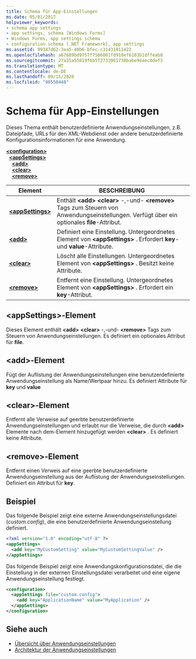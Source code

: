 ```yaml
---
title: Schema für App-Einstellungen
ms.date: 05/01/2017
helpviewer_keywords:
- schema app settings
- app settings, schema [Windows Forms]
- Windows Forms, app settings schema
- configuration schema [.NET Framework], app settings
ms.assetid: 99347d62-3ea5-40b6-bfec-c31431011422
ms.openlocfilehash: a67689bd9757f7586881fd910ef6103b1dffeab8
ms.sourcegitcommit: 27a15a55019f6b5f2733961738babe94aec0def3
ms.translationtype: MT
ms.contentlocale: de-DE
ms.lasthandoff: 09/15/2020
ms.locfileid: "90550448"
---
```

# <a name="app-settings-schema"></a>Schema für App-Einstellungen

Dieses Thema enthält benutzerdefinierte Anwendungseinstellungen, z.B. Dateipfade, URLs für den XML-Webdienst oder andere benutzerdefinierte Konfigurationsinformationen für eine Anwendung.

[**\<configuration>**](../configuration-element.md)\
&nbsp;&nbsp;[**\<appSettings>**](appsettings-element-for-configuration.md)\
&nbsp;&nbsp;&nbsp;&nbsp;[**\<add>**](add-element-for-appsettings.md)\
&nbsp;&nbsp;&nbsp;&nbsp;[**\<clear>**](clear-element-for-appsettings.md)\
&nbsp;&nbsp;&nbsp;&nbsp;[**\<remove>**](remove-element-for-appsettings.md)

| Element | BESCHREIBUNG |
| ------- | ----------- |
| [**\<appSettings>**](appsettings-element-for-configuration.md) | Enthält **\<add>** **\<clear>** -,-und- **\<remove>** Tags zum Steuern von Anwendungseinstellungen. Verfügt über ein optionales **file**-Attribut. |
| [**\<add>**](add-element-for-appsettings.md) | Definiert eine Einstellung. Untergeordnetes Element von **\<appSettings>** . Erfordert **key**- und **value**-Attribute. |
| [**\<clear>**](clear-element-for-appsettings.md) | Löscht alle Einstellungen. Untergeordnetes Element von **\<appSettings>** . Besitzt keine Attribute. |
| [**\<remove>**](remove-element-for-appsettings.md) | Entfernt eine Einstellung. Untergeordnetes Element von **\<appSettings>** . Erfordert ein **key**-Attribut. |

## <a name="appsettings-element"></a>\<appSettings>-Element

Dieses Element enthält **\<add>** **\<clear>** -,-und- **\<remove>** Tags zum Steuern von Anwendungseinstellungen. Es definiert ein optionales Attribut für **file**.

## <a name="add-element"></a>\<add>-Element

Fügt der Auflistung der Anwendungseinstellungen eine benutzerdefinierte Anwendungseinstellung als Name/Wertpaar hinzu. Es definiert Attribute für **key** und **value**

## <a name="clear-element"></a>\<clear>-Element

Entfernt alle Verweise auf geerbte benutzerdefinierte Anwendungseinstellungen und erlaubt nur die Verweise, die durch **\<add>** Elemente nach dem-Element hinzugefügt werden **\<clear>** . Es definiert keine Attribute.

## <a name="remove-element"></a>\<remove>-Element

Entfernt einen Verweis auf eine geerbte benutzerdefinierte Anwendungseinstellung aus der Auflistung der Anwendungseinstellungen. Definiert ein Attribut für **key**.

## <a name="example"></a>Beispiel

Das folgende Beispiel zeigt eine externe Anwendungseinstellungsdatei (*custom.config*), die eine benutzerdefinierte Anwendungseinstellung definiert.

```xml
<?xml version="1.0" encoding="utf-8" ?>
<appSettings>
  <add key="MyCustomSetting" value="MyCustomSettingValue" />
</appSettings>
```

Das folgende Beispiel zeigt eine Anwendungskonfigurationsdatei, die die Einstellung in der externen Einstellungsdatei verarbeitet und eine eigene Anwendungseinstellung festlegt.

```xml
<configuration>
  <appSettings file="custom.config">
    <add key="ApplicationName" value="MyApplication" />
  </appSettings>
</configuration>
```

## <a name="see-also"></a>Siehe auch

- [Übersicht über Anwendungseinstellungen](/dotnet/desktop/winforms/advanced/application-settings-overview)
- [Architektur der Anwendungseinstellungen](/dotnet/desktop/winforms/advanced/application-settings-architecture)
